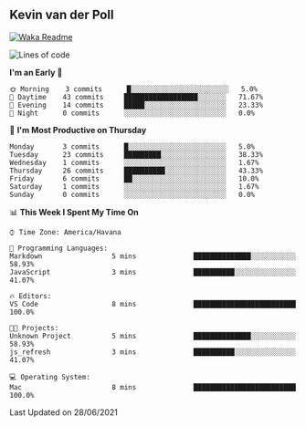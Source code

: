 ## Kevin van der Poll

[![Waka Readme](https://github.com/kaypon/kaypon/actions/workflows/main.yml/badge.svg)](https://github.com/kaypon/kaypon/actions/workflows/main.yml)


<!--START_SECTION:waka-->
![Lines of code](https://img.shields.io/badge/From%20Hello%20World%20I%27ve%20Written-77909%20lines%20of%20code-blue)

**I'm an Early 🐤** 

```text
🌞 Morning    3 commits      █░░░░░░░░░░░░░░░░░░░░░░░░   5.0% 
🌆 Daytime    43 commits     ██████████████████░░░░░░░   71.67% 
🌃 Evening    14 commits     █████░░░░░░░░░░░░░░░░░░░░   23.33% 
🌙 Night      0 commits      ░░░░░░░░░░░░░░░░░░░░░░░░░   0.0%

```
📅 **I'm Most Productive on Thursday** 

```text
Monday       3 commits      █░░░░░░░░░░░░░░░░░░░░░░░░   5.0% 
Tuesday      23 commits     █████████░░░░░░░░░░░░░░░░   38.33% 
Wednesday    1 commits      ░░░░░░░░░░░░░░░░░░░░░░░░░   1.67% 
Thursday     26 commits     ██████████░░░░░░░░░░░░░░░   43.33% 
Friday       6 commits      ██░░░░░░░░░░░░░░░░░░░░░░░   10.0% 
Saturday     1 commits      ░░░░░░░░░░░░░░░░░░░░░░░░░   1.67% 
Sunday       0 commits      ░░░░░░░░░░░░░░░░░░░░░░░░░   0.0%

```


📊 **This Week I Spent My Time On** 

```text
⌚︎ Time Zone: America/Havana

💬 Programming Languages: 
Markdown                 5 mins              ██████████████░░░░░░░░░░░   58.93% 
JavaScript               3 mins              ██████████░░░░░░░░░░░░░░░   41.07%

🔥 Editors: 
VS Code                  8 mins              █████████████████████████   100.0%

🐱‍💻 Projects: 
Unknown Project          5 mins              ██████████████░░░░░░░░░░░   58.93% 
js_refresh               3 mins              ██████████░░░░░░░░░░░░░░░   41.07%

💻 Operating System: 
Mac                      8 mins              █████████████████████████   100.0%

```


 Last Updated on 28/06/2021
<!--END_SECTION:waka-->
